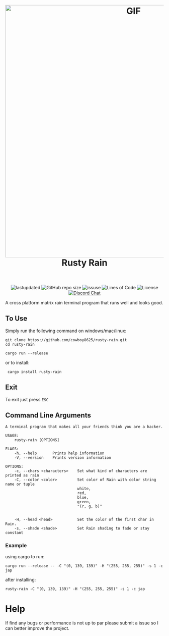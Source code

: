 <h1 align="center">
  <br>
  <img src="https://user-images.githubusercontent.com/43012445/105452071-411e4880-5c43-11eb-8ae2-4de61f310bf9.gif" alt="GIF" width="800">
  <br>
  Rusty Rain
  <br>
  <br>
</h1>

<p align="center">
  <a><img alt="lastupdated" src="https://img.shields.io/github/last-commit/cowboy8625/rusty-rain"></a>
  <a><img alt="GitHub repo size" src="https://img.shields.io/github/repo-size/cowboy8625/rusty-rain"></a>
  <a><img alt="issuse" src="https://img.shields.io/github/issues/cowboy8625/rusty-rain"></a>
  <a><img alt="Lines of Code" src="https://img.shields.io/tokei/lines/github/cowboy8625/rusty-rain"></a>
  <a><img alt="License" src="https://img.shields.io/badge/License-MIT-blue.svg"></a>
  <a href="https://discord.gg/KwnGX8P"><img alt="Discord Chat" src="https://img.shields.io/discord/509849754155614230"></a>
</p>

A cross platform matrix rain terminal program that runs well and looks good.

## To Use

Simply run the following command on windows/mac/linux:

```
git clone https://github.com/cowboy8625/rusty-rain.git
cd rusty-rain
```
```
cargo run --release
```

or to install:

```
 cargo install rusty-rain
```

## Exit

To exit just press `ESC`


## Command Line Arguments

```
A terminal program that makes all your friends think you are a hacker.

USAGE:
    rusty-rain [OPTIONS]

FLAGS:
    -h, --help       Prints help information
    -V, --version    Prints version information

OPTIONS:
    -c, --chars <characters>    Set what kind of characters are printed as rain
    -C, --color <color>         Set color of Rain with color string name or tuple
                                white,
                                red,
                                blue,
                                green,
                                "(r, g, b)"


    -H, --head <head>           Set the color of the first char in Rain.
    -s, --shade <shade>         Set Rain shading to fade or stay constant
```

### Example

using cargo to run:

`cargo run --release -- -C "(0, 139, 139)" -H "(255, 255, 255)" -s 1 -c jap`

after installing:

`rusty-rain -C "(0, 139, 139)" -H "(255, 255, 255)" -s 1 -c jap`

# Help

If find any bugs or performance is not up to par please submit a issue so I can better improve
the project.
